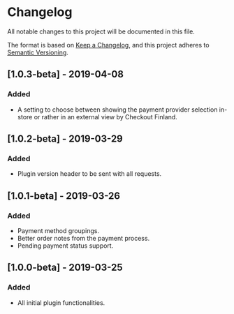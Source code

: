 # Changelog
All notable changes to this project will be documented in this file.

The format is based on [Keep a Changelog](https://keepachangelog.com/en/1.0.0/),
and this project adheres to [Semantic Versioning](https://semver.org/spec/v2.0.0.html).

## [1.0.3-beta] - 2019-04-08

### Added
- A setting to choose between showing the payment provider selection in-store or rather in an external view by Checkout Finland.

## [1.0.2-beta] - 2019-03-29

### Added
- Plugin version header to be sent with all requests.

## [1.0.1-beta] - 2019-03-26

### Added
- Payment method groupings.
- Better order notes from the payment process.
- Pending payment status support.

## [1.0.0-beta] - 2019-03-25

### Added
- All initial plugin functionalities.
